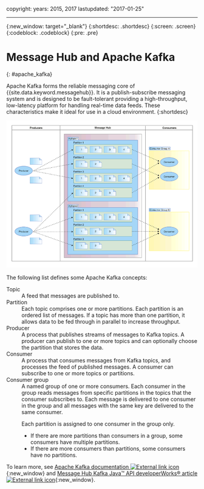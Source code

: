 copyright:
  years: 2015, 2017
lastupdated: "2017-01-25"

---

{:new_window: target="_blank"}
{:shortdesc: .shortdesc}
{:screen: .screen}
{:codeblock: .codeblock}
{:pre: .pre}

# Message Hub and Apache Kafka
{: #apache_kafka}

Apache Kafka forms the reliable messaging core of {{site.data.keyword.messagehub}}. It is a publish-subscribe messaging system
and is designed to be fault-tolerant providing a high-throughput, low-latency platform for handling
real-time data feeds. These characteristics make it ideal for use in a cloud environment.
{:shortdesc}

![Kafka architecture diagram.](kafka_architecture.png "Diagram showing Kafka architecture. Producers are feeding into a Kafka cluster and the messages are then being subscribed to by consumers.") 

The following list defines some Apache Kafka concepts:

<dl><dt>Topic</dt>
<dd>A feed that messages are published to.</dd>
<dt>Partition</dt>
<dd>Each topic comprises one or more partitions. Each partition is an ordered list of messages. If a
topic has more than one partition, it allows data to be fed through in parallel to increase
throughput.</dd>
<dt>Producer</dt>
<dd>A process that publishes streams of messages to Kafka topics. A producer can publish to one or
more topics and can optionally choose the partition that stores the data.</dd>
<dt>Consumer </dt>
<dd>A process that consumes messages from Kafka topics, and processes the feed of published
messages. A consumer can subscribe to one or more topics or partitions.</dd>
<dt>Consumer group</dt>
<dd>A named group of one or more consumers. Each consumer in the group reads messages from specific
partitions in the topics that the consumer subscribes to. Each message is delivered to one consumer
in the group and all messages with the same key are delivered to the same consumer.

<p>Each partition is assigned to one consumer in the group only.</p> 
<ul>
<li>If there are more partitions than consumers in a group, some consumers have multiple
partitions.</li>
<li>If there are more consumers than partitions, some consumers have no partitions.</li>
</ul>
</dd>
</dl>

To learn more, see [Apache Kafka documentation ![External link icon](../../icons/launch-glyph.svg "External link icon")](http://kafka.apache.org/documentation.html){:new_window} and [Message Hub Kafka Java&trade; API developerWorks&reg; article ![External link icon](../../icons/launch-glyph.svg "External link icon")](https://developer.ibm.com/messaging/2016/03/03/message-hub-kafka-java-api/){:new_window}.


